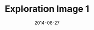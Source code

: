 ---
title: Exploration Image 1
date: 2014-08-27
template: image.html
language: en-us
image_url: http://placehold.it/350x150
image_link: http://elderscrollsonline.com
image_caption: Our video games are good.
---